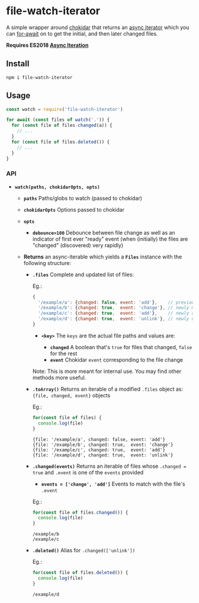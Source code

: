 # file-watch-iterator

A simple wrapper around [chokidar] that returns an [async iterator][async-iteration] which you can [for-await] on to get the initial, and then later changed files.

**Requires ES2018 [Async Iteration][async-iteration]**

[chokidar]: https://github.com/paulmillr/chokidar
[async-iteration]: https://github.com/tc39/proposal-async-iteration
[for-await]: https://github.com/tc39/proposal-async-iteration#the-async-iteration-statement-for-await-of

## Install

```
npm i file-watch-iterator
```

## Usage

```js
const watch = require('file-watch-iterator')

for await (const files of watch('.')) {
  for (const file of files.changed(a)) {
    // ...
  }
  for (const file of files.deleted()) {
    // ...
  }
}
```

### API

* **`watch(paths, chokidarOpts, opts)`**

  * **`paths`** Paths/globs to watch (passed to chokidar)

  * **`chokidarOpts`** Options passed to chokidar

  * **`opts`**

    * **`debounce=100`** Debounce between file change as well as an indicator of first ever "ready" event (when (initially) the files are "changed" (discovered) very rapidly)

  * **Returns** an async-iterable which yields a **`Files`** instance with the following structure:

    * **`.files`** Complete and updated list of files:

      Eg.:

      ```js
      {
        '/example/a': {changed: false, event: 'add'},    // previously added
        '/example/b': {changed: true,  event: 'change'}, // newly modified
        '/example/c': {changed: true,  event: 'add'},    // newly added
        '/example/d': {changed: true,  event: 'unlink'}, // newly deleted
      }
      ```

      * **`<key>`** The `keys` are the actual file paths and values are:

        * **`changed`** A boolean that's `true` for files that changed, `false` for the rest
        * **`event`** Chokidar `event` corresponding to the file change

      Note: This is more meant for internal use. You may find other methods more useful.

    * **`.toArray()`** Returns an iterable of a modified `.files` object as: `{file, changed, event}` objects

      Eg.:

      ```js
      for(const file of files) {
        console.log(file)
      }
      ```
      ```
      {file: '/example/a', changed: false, event: 'add'}
      {file: '/example/b', changed: true,  event: 'change'}
      {file: '/example/c', changed: true,  event: 'add'}
      {file: '/example/d', changed: true,  event: 'unlink'}
      ```

    * **`.changed(events)`** Returns an iterable of files whose `.changed = true` and `.event` is one of the `events` provided

      * **`events = ['change', 'add']`** Events to match with the file's `.event`

      Eg.:

      ```js
      for(const file of files.changed()) {
        console.log(file)
      }
      ```
      ```
      /example/b
      /example/c
      ```

    * **`.deleted()`** Alias for `.changed(['unlink'])`

      Eg.:

      ```js
      for(const file of files.deleted()) {
        console.log(file)
      }
      ```
      ```
      /example/d
      ```
